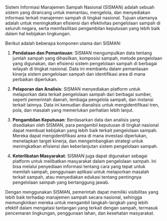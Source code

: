 Sistem Informasi Manajemen Sampah Nasional (SISMAN) adalah sebuah sistem yang dirancang untuk memantau, mengelola, dan menyediakan informasi terkait manajemen sampah di tingkat nasional. Tujuan utamanya adalah untuk meningkatkan efisiensi dan efektivitas pengelolaan sampah di seluruh negara, serta memfasilitasi pengambilan keputusan yang lebih baik dalam hal kebijakan lingkungan.

Berikut adalah beberapa komponen utama dari SISMAN:

1. **Pendataan dan Pemantauan**: SISMAN mengumpulkan data tentang jumlah sampah yang dihasilkan, komposisi sampah, metode pengelolaan yang digunakan, dan efisiensi sistem pengelolaan sampah di berbagai wilayah di tingkat nasional. Data ini membantu dalam pemantauan kinerja sistem pengelolaan sampah dan identifikasi area di mana perbaikan diperlukan.

2. **Pelaporan dan Analisis**: SISMAN menyediakan platform untuk melaporkan data terkait pengelolaan sampah dari berbagai sumber, seperti pemerintah daerah, lembaga pengelola sampah, dan instansi terkait lainnya. Data ini kemudian dianalisis untuk mengidentifikasi tren, pola, dan masalah yang memerlukan perhatian lebih lanjut.

3. **Pengambilan Keputusan**: Berdasarkan data dan analisis yang disediakan oleh SISMAN, para pengambil keputusan di tingkat nasional dapat membuat kebijakan yang lebih baik terkait pengelolaan sampah. Mereka dapat mengidentifikasi area di mana investasi diperlukan, menetapkan target kinerja, dan mengembangkan strategi untuk meningkatkan efisiensi dan keberlanjutan sistem pengelolaan sampah.

4. **Keterlibatan Masyarakat**: SISMAN juga dapat digunakan sebagai platform untuk melibatkan masyarakat dalam pengelolaan sampah. Ini bisa melalui penyediaan informasi tentang cara yang tepat untuk memilah sampah, penggunaan aplikasi untuk melaporkan masalah terkait sampah, atau menyediakan edukasi tentang pentingnya pengelolaan sampah yang bertanggung jawab.

Dengan menggunakan SISMAN, pemerintah dapat memiliki visibilitas yang lebih baik terhadap manajemen sampah secara nasional, sehingga memungkinkan mereka untuk mengambil langkah-langkah yang lebih efektif dalam mengatasi tantangan yang terkait dengan sampah, termasuk pencemaran lingkungan, penggunaan lahan, dan kesehatan masyarakat.
